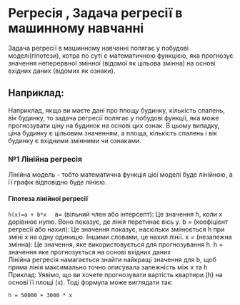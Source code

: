 # Регресія , Задача регресії в машинному навчанні
Задача регресії в машинному навчанні полягає у побудові моделі(гіпотези), котра по суті є математичною функцією,
яка прогнозує значення неперервної змінної (відомої як цільова змінна) на основі вхідних даних (відомих як ознаки).
## Наприклад:
Наприклад, якщо ви маєте дані про площу будинку, кількість спалень, вік будинку, то задача регресії полягає
у побудові функції, яка може прогнозувати ціну на будинок на основі цих ознак. 
В цьому випадку, ціна будинку є цільовим значенням, а площа, кількість спалень і вік будинку є 
вхідними змінними чи ознаками.
### №1 Лінійна регресія 
Лінійна модель - тобто математична функція цієї моделі буде лінійною, а її графік відповідно буде лінією.
#### Гіпотеза лінійної регресії
`h(x)=a + b*x  `
a= (вільний член або інтерсепт): Це значення
h, коли x дорівнює нулю. Воно показує, де лінія перетинає вісь  y.
b =  (коефіцієнт регресії або нахил): Це значення показує, наскільки змінюється h при зміні x
на одну одиницю. Іншими словами, це нахил лінії.
x = (незалежна змінна): Це значення, яке використовується для прогнозування h.
h = значення яке прогнозується на основі вхідних даних  
Лінійна регресія намагається знайти найкращі значення для
b, щоб пряма лінія максимально точно описувала залежність між x та h
Приклад:
Уявімо, що ви хочете прогнозувати вартість квартири (h) на основі її площі (x). Тоді формула може виглядати так:

`h = 50000 + 3000 * x`